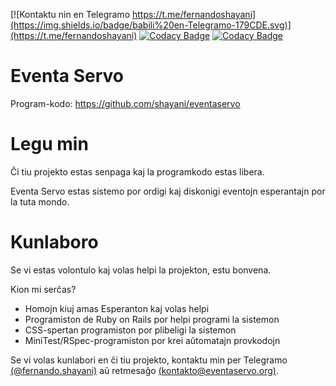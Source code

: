 [![Kontaktu nin en Telegramo https://t.me/fernandoshayani](https://img.shields.io/badge/babili%20en-Telegramo-179CDE.svg)](https://t.me/fernandoshayani)
[![Codacy Badge](https://api.codacy.com/project/badge/Grade/29cba20555574324a42b5fa7f19ab1d9)](https://www.codacy.com/app/shayani/eventaservo?utm_source=github.com&amp;utm_medium=referral&amp;utm_content=shayani/eventaservo&amp;utm_campaign=Badge_Grade)
[![Codacy Badge](https://api.codacy.com/project/badge/Coverage/29cba20555574324a42b5fa7f19ab1d9)](https://www.codacy.com/app/shayani/eventaservo?utm_source=github.com&utm_medium=referral&utm_content=shayani/eventaservo&utm_campaign=Badge_Coverage)

Eventa Servo
===
Program-kodo: https://github.com/shayani/eventaservo

# Legu min

Ĉi tiu projekto estas senpaga kaj la programkodo estas libera.

Eventa Servo estas sistemo por ordigi kaj diskonigi eventojn esperantajn por la tuta mondo.

# Kunlaboro

Se vi estas volontulo kaj volas helpi la projekton, estu bonvena.

Kion mi serĉas?

- Homojn kiuj amas Esperanton kaj volas helpi
- Programiston de Ruby on Rails por helpi programi la sistemon
- CSS-spertan programiston por plibeligi la sistemon
- MiniTest/RSpec-programiston por krei aŭtomatajn provkodojn

Se vi volas kunlabori en ĉi tiu projekto, kontaktu min per Telegramo [(@fernando.shayani)](https://t.me/fernandoshayani) aŭ retmesaĝo [(kontakto@eventaservo.org)](mailto:kontakto@eventaservo.org).
